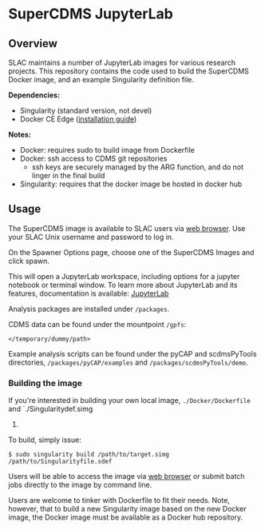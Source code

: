 # SuperCDMS JupyterLab

## Overview

SLAC maintains a number of JupyterLab images for various research projects.
This repository contains the code used to build the SuperCDMS Docker image, 
and an example Singularity definition file.    

**Dependencies:** 
- Singularity (standard version, not devel)
- Docker CE Edge ([installation guide](https://docs.docker.com/install/linux/docker-ce/ubuntu/))

**Notes:**  
- Docker: requires sudo to build image from Dockerfile
- Docker: ssh access to CDMS git repositories
    - ssh keys are securely managed by the ARG function, and do not linger in the final build
- Singularity: requires that the docker image be hosted in docker hub

## Usage

The SuperCDMS image is available to SLAC users via [web browser](https://jupyter.slac.stanford.edu).
Use your SLAC Unix username and password to log in. 

On the Spawner Options page, choose one of the SuperCDMS Images and click spawn. 

This will open a JupyterLab workspace, including options for a jupyter notebook or terminal window.
To learn more about JupyterLab and its features, documentation is available: [JupyterLab](https://jupyterlab.readthedocs.io/en/stable/) 

Analysis packages are installed under `/packages`.


CDMS data can be found under the mountpoint `/gpfs`:

```
</temporary/dummy/path>
```

Example analysis scripts can be found under the pyCAP and scdmsPyTools directories,
`/packages/pyCAP/examples` and `/packages/scdmsPyTools/demo`.

### Building the image

If you're interested in building your own local image, `./Docker/Dockerfile` and `./Singularitydef.simg

1. 

To build, simply issue: 

`$ sudo singularity build /path/to/target.simg /path/to/Singularityfile.sdef`

Users will be able to access the image via [web browser](https://jupyter.slac.stanford.edu) 
or submit batch jobs directly to the image by command line.

Users are welcome to tinker with Dockerfile to fit their needs. 
Note, however, that to build a new Singularity image based on the new Docker image, 
the Docker image must be available as a Docker hub repository. 

